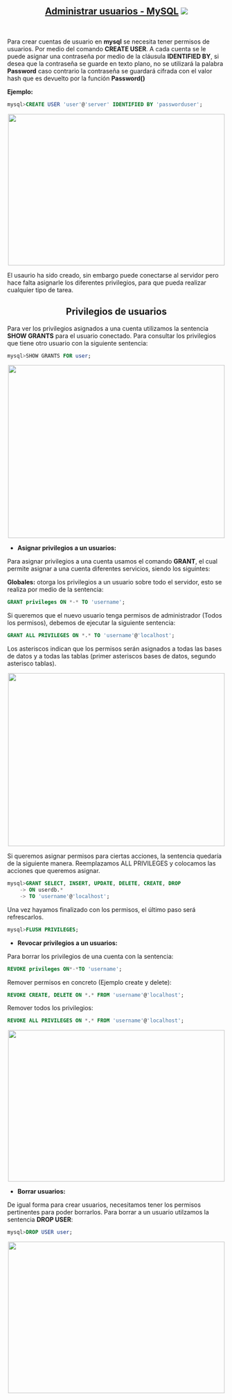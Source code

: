 [comment]: <> (Author: Marco Contreras Herrera)
[comment]: <> (Email: enidev911@gmail.com)

<h2 align="center">
  <u>Administrar usuarios -  MySQL</u>
  <img src="../../../../assets/ico/MySQL_Logo.ico">
</h2>

<br>


Para crear cuentas de usuario en **mysql** se necesita tener permisos de usuarios. Por medio del comando **CREATE USER**. A cada cuenta se le puede asignar una contraseña por medio de la cláusula **IDENTIFIED BY**, si desea que la contraseña se guarde en texto plano, no se utilizará la palabra <strong>Password</strong> caso contrario la contraseña se guardará cifrada con el valor hash que es devuelto por la función <strong>Password()</strong>   

<b>Ejemplo:</b>  

```sql
mysql>CREATE USER 'user'@'server' IDENTIFIED BY 'passworduser';
```

<p align="center">
    <img src="img/01_create_user.png" width="500" height="350">
</p>

El usaurio ha sido creado, sin embargo puede conectarse al servidor pero hace falta asignarle los diferentes privilegios, para que pueda realizar cualquier tipo de tarea.  

<h2 align="center">Privilegios de usuarios</h2>  

Para ver los privilegios asignados a una cuenta utilizamos la sentencia <b>SHOW GRANTS</b> para el usuario conectado. Para consultar los privilegios que tiene otro usuario con la siguiente sentencia:  

```sql
mysql>SHOW GRANTS FOR user;
```
<p align="center">
    <img src="img/02_show_privileges.png" width="500" height="400">
</p>


- **Asignar privilegios a un usuarios:**  

Para asignar privilegios a una cuenta usamos el comando **GRANT**, el cual permite asignar a una cuenta diferentes servicios, siendo los siguintes:  

**Globales:** otorga los privilegios a un usuario sobre todo el servidor, esto se realiza por medio de la sentencia: 

```sql
GRANT privileges ON *-* TO 'username';
```

Si queremos que el nuevo usuario tenga permisos de administrador (Todos los permisos), debemos de ejecutar la siguiente sentencia:  

```sql
GRANT ALL PRIVILEGES ON *.* TO 'username'@'localhost';
```
Los asteriscos indican que los permisos serán asignados a todas las bases de datos y a todas las tablas (primer asteriscos bases de datos, segundo asterisco tablas).

<p align="center">
    <img src="img/03_assign_privileges.png" width="500" height="400">
</p>

Si queremos asignar permisos para ciertas acciones, la sentencia quedaría de la siguiente manera. Reemplazamos ALL PRIVILEGES y colocamos las acciones que queremos asignar.


```sql
mysql>GRANT SELECT, INSERT, UPDATE, DELETE, CREATE, DROP
    -> ON userdb.*
    -> TO 'username'@'localhost';
```

Una vez hayamos finalizado con los permisos, el último paso será refrescarlos. 

```sql
mysql>FLUSH PRIVILEGES;
```

- **Revocar privilegios a un usuarios:**

Para borrar los privilegios de una cuenta con la sentencia:

```sql
REVOKE privileges ON*-*TO 'username';
```

Remover permisos en concreto (Ejemplo create y delete):  

```sql
REVOKE CREATE, DELETE ON *.* FROM 'username'@'localhost';
```

Remover todos los privilegios:  

```sql
REVOKE ALL PRIVILEGES ON *.* FROM 'username'@'localhost';
```

<p align="center">
    <img src="img/04_revoke_privileges.png" width="500" height="350">
</p>



- **Borrar usuarios:**  

De igual forma para crear usuarios, necesitamos  tener los permisos pertinentes para poder borrarlos. Para borrar a un usuario utilzamos la sentencia **DROP USER**:  

```sql
mysql>DROP USER user;
```

<p align="center">
    <img src="img/05_delete_user.png" width="500" height="350">
</p>
